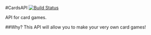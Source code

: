 #CardsAPI
[![Build Status](https://travis-ci.org/jsutaria/CardsAPI.svg?branch=master)](https://travis-ci.org/jsutaria/CardsAPI)

API for card games.

##Why?
This API will allow you to make your very own card games!